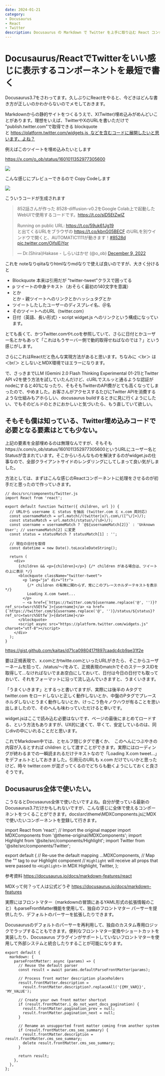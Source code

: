```yaml
---
date: 2024-01-21
category:
- Docusaurus
- React
- Twitter
description: Docusaurus の Markdown で Twitter を上手に取り込む React コンポーネントについての解説です。
---
```


# Docusaurus/ReactでTwitterをいい感じに表示するコンポーネントを最短で書く

Docusaurus3.7をさわってます。久しぶりにReactをやると、今どきはどんな書き方が正しいのかわからないのでメモしておきます。

Markdownからの静的サイトをつくるうえで、X(Twitter)埋め込みがめんどいことがあります。理想をいえば、TwitterやXのURLを書いただけで "publish.twitter.com"で取得できる blockquoteと https://platform.twitter.com/widgets.js  などを含むコードに展開したいと思います、よね？

例えばこのツイートを埋め込みたいとします

https://x.com/o_ob/status/1601011352977305600


![](https://assets.st-note.com/img/1737549456-U3g8BkJws9oRX547pNjcVn1O.png)


こんな感じにプレビューできるので Copy Codeします

![](https://assets.st-note.com/img/1737549517-YHOgTZW3MikKaCBXl6jcueh1.png)

こういうコードが生成されます

<blockquote class="twitter-tweet"><p lang="ja" dir="ltr">852話さんが作った 8528-diffusion-v0.2をGoogle Colab上で起動したWebUIで使用するコードです。<a href="https://t.co/slD5EtZwIZ">https://t.co/slD5EtZwIZ</a><br><br>Running on public URL: <a href="https://t.co/59uk61Jg19">https://t.co/59uk61Jg19</a><br>と出てくるURLをブラウザの <a href="https://t.co/kbnG05BECF">https://t.co/kbnG05BECF</a> のURLを別ウインドウで開くと、AUTOMATIC1111が動きます！<a href="https://twitter.com/hashtag/8528d?src=hash&amp;ref_src=twsrc%5Etfw">#8528d</a> <a href="https://t.co/OjfslEiYpr">pic.twitter.com/OjfslEiYpr</a></p>&mdash; Dr.(Shirai)Hakase - しらいはかせ (@o_ob) <a href="https://twitter.com/o_ob/status/1601011352977305600?ref_src=twsrc%5Etfw">December 9, 2022</a></blockquote> <script async src="https://platform.twitter.com/widgets.js" charset="utf-8"></script>

これを noteなりqiitaなりhtmlなりmdなりで使えば良いのですが、大きく分けると

- Blockquote 本来は引用だが "twitter-tweet"クラスで囲ってる
- p ツイートの中身テキスト（おそらく最初の140文字を意識）
- <a>とか<br>とか・親ツイートへのリンクとかハッシュタグとか
- ツイートしたしたユーザーのディスプレイ名、＠名
- そのツイートへのURL（twitter.com）
- 日付（英語、長い形式）・script widget.js へのリンクという構成になっています。
 
 
とても長くて、かつTwitter.comやt.coを参照していて、さらに日付とかユーザー名とかもあって「これはもうサーバー側で動的取得せねばなのでは？」という感じがします。

さらにこれはReactだと色んな実現方法があると思います。ちなみに ＜br＞ は ＜br/＞ としないとMDX環境ではエラーになります。

で、さっきまでLLM (Gemini 2.0 Flash Thinking Experimental 01-21)とTwitter API v2を使う方法を試していたんだけど、cURLでスルッと通るような認証がnodeにすると401になったり、そもそもTwitterのAPI費がとても高くなってしまったので、やめました。お客さんがアクセスするたびにTwitter APIを消費するような仕組みもアホらしい、docusaurus buildするときに見に行くようにしたい、でもそのビルドのときにおかしいと気づいたら、もう直していて欲しい。

## そもそも僕は知っている、Twitter埋め込みコードで必要となる要素はとても少ない。

上記の要素を全部埋めるのは無理なんですが、そもそもhttps://x.com/o_ob/status/1601011352977305600というURLにユーザー名とStatusが含まれています。そこからいろんなものを解決するのがwidget.jsの仕事なので、全部クライアントサイドのレンダリングにしてしまって良い気がしました。

方法としては、まずはこんな感じのReactコンポーネントに処理をさせるのが初手だと思ったので作っていきます。

```
// docs/src/components/Twitter.js
import React from 'react';

export default function Twitter({ children, url }) {
  // URLから username と status を抽出 (twitter.com と x.com 両対応)
  const usernameMatch = url.match(/(twitter|x)\.com\/([^\/]+)/);
  const statusMatch = url.match(/status\/(\d+)/);
  const username = usernameMatch ? `@${usernameMatch[2]}` : 'Unknown User'; // usernameMatch[2] に変更
  const status = statusMatch ? statusMatch[1] : '';

  // 現在の日付を取得
  const datetime = new Date().toLocaleDateString();

  return (
    <div>
      {children && <p>{children}</p>} {/* children がある場合は、ツイートの上に表示 */}
      <blockquote className="twitter-tweet">
        <p lang="ja" dir="ltr">
          {/* children の有無に関わらず、常にこのプレースホルダーテキストを表示 */}
          Loading X.com tweet...
        </p>
        — <a href={`https://twitter.com/${username.replace('@', '')}?ref_src=twsrc%5Etfw`}>{username}</a> <a href={`https://twitter.com/${username.replace('@', '')}/status/${status}?ref_src=twsrc%5Etfw`}>{datetime}</a>
      </blockquote>
      <script async src="https://platform.twitter.com/widgets.js" charset="utf-8"></script>
    </div>
  );
}
```
<https://gist.github.com/kaitas/d71ca0980417f897caadc4cb9ae31f2e>

要は正規表現で、x.comとかtwitte.comといったURLがきたら、そこからユーザーネームを拾って、/status/～/をみて、正規表現のmatchでそのステータスIDを取得して…なければないでまあ空白にしておいて、日付は今日の日付でも取っておいて、それをフォーマットに沿って流し込んでいきますと、うまくいきます。

「うまくいきます」とするっと書いてますが、実際には後半の Aタグでtwitter.com をロードしないと正しく動作しないとか、中盤のPタグでプレースホルダしないとうまく動作しないとか、けっこう色々ノウハウが有ることを思い出しましたので、そのへんも味わっていただけると幸いです。

widget.jsはここで読み込む必要はないです、ページの最後にまとめてロードする、という方法もありますが、UX的に速くて、早くて、安定しているのは、同じdivの中にいれることだと思います。

これでMarkdown中では、<Twitter url="https://x.com/o_ob/status/1601011352977305600"/>とセルフ閉じタグで書くか、<Twitter url="https://x.com/o_ob/status/1601011352977305600">　このへんにつぶやきの内容が入る</Twitter>とすれば children として渡すことができます。実際にはローディングが終わるまでの一瞬読まれるだけテキストなので「Loading X.com tweet...」をデフォルトとしておきました。引用元のURLも x.com だけでいいかと思ったけど、時々 twitter.com が混ざってくるのでどちらも動くようにしておくと良さそうです。

## Docusaurus全体で使いたい。

こうなるとDocusaurus全体で使いたいですよね。自分が使っている最新のDocusaurus3.7だけかもしれないですが、こんな感じに全体で使えるコンポーネントをつくることができます。docs\src\theme\MDXComponents.jsにMDXで使いたいコンポーネントを登録して行きます。

import React from 'react';
// Import the original mapper
import MDXComponents from '@theme-original/MDXComponents';
import Highlight from '@site/src/components/Highlight';
import Twitter from '@site/src/components/Twitter';

export default {
  // Re-use the default mapping
  ...MDXComponents,
  // Map the "<Highlight>" tag to our Highlight component
  // `Highlight` will receive all props that were passed to `<Highlight>` in MDX
  Highlight,
  Twitter,
};



参考資料
<https://docusaurus.io/docs/markdown-features/react>

MDXって何？って人は公式どうぞ
<https://docusaurus.io/docs/markdown-features>

実際にはフロントマター（markdownの冒頭にあるYAML形式の拡張情報のこと）もparseFrontMatter機能を使用して、独自のフロントマター パーサーを提供したり、デフォルトのパーサーを拡張したりできます。

Docusaurusのデフォルトのパーサーを再利用して、独自のカスタム専用ロジックでラップすることもできます。便利なフロントマター変換やショートカットを実装したり、Docusaurus プラグインがサポートしていないフロントマターを使用して外部システムと統合したりすることが可能になります。

```
export default {
  markdown: {
    parseFrontMatter: async (params) => {
      // Reuse the default parser
      const result = await params.defaultParseFrontMatter(params);

      // Process front matter description placeholders
      result.frontMatter.description =
        result.frontMatter.description?.replaceAll('{{MY_VAR}}', 'MY_VALUE');

      // Create your own front matter shortcut
      if (result.frontMatter.i_do_not_want_docs_pagination) {
        result.frontMatter.pagination_prev = null;
        result.frontMatter.pagination_next = null;
      }

      // Rename an unsupported front matter coming from another system
      if (result.frontMatter.cms_seo_summary) {
        result.frontMatter.description = result.frontMatter.cms_seo_summary;
        delete result.frontMatter.cms_seo_summary;
      }

      return result;
    },
  },
};
```

